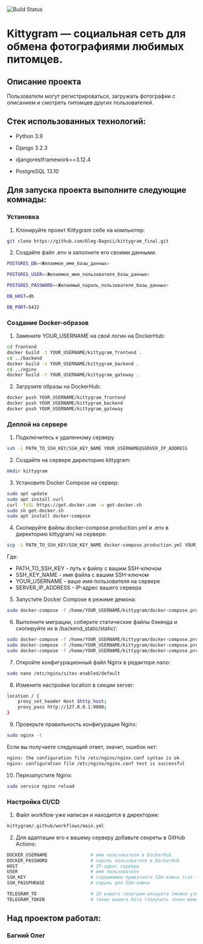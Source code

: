 ![Build Status](https://github.com/Oleg-Bagnii/kittygram_final/actions/workflows/main.yml/badge.svg)

#  Kittygram — социальная сеть для обмена фотографиями любимых питомцев.

## Описание проекта

Пользователи могут регистрироваться, загружать фотографии с описанием и смотреть питомцев других пользователей.

## Cтек использованных технологий:

- Python 3.9

- Django 3.2.3

- djangorestframework==3.12.4

- PostgreSQL 13.10

## Для запуска проекта выполните следующие комнады:

### Установка
1. Клонируйте проект Kittygram себе на компьютер:
```sh
git clone https://github.com/Oleg-Bagnii/kittygram_final.git
```
2. Создайте файл .env и заполните его своими данными.
```sh
POSTGRES_DB=<Желаемое_имя_базы_данных>

POSTGRES_USER=<Желаемое_имя_пользователя_базы_данных>

POSTGRES_PASSWORD=<Желаемый_пароль_пользователя_базы_данных>

DB_HOST=db

DB_PORT=5432
```
### Создание Docker-образов
1. Замените YOUR_USERNAME на свой логин на DockerHub:
```sh
cd frontend
docker build -t YOUR_USERNAME/kittygram_frontend .
cd ../backend
docker build -t YOUR_USERNAME/kittygram_backend .
cd ../nginx
docker build -t YOUR_USERNAME/kittygram_gateway .
```
2. Загрузите образы на DockerHub:
```sh
docker push YOUR_USERNAME/kittygram_frontend
docker push YOUR_USERNAME/kittygram_backend
docker push YOUR_USERNAME/kittygram_gateway
```
### Деплой на сервере
1. Подключитесь к удаленному серверу
```sh
ssh -i PATH_TO_SSH_KEY/SSH_KEY_NAME YOUR_USERNAME@SERVER_IP_ADDRESS
```
2. Создайте на сервере директорию kittygram:
```sh
mkdir kittygram
```
3. Установите Docker Compose на сервер:
```sh
sudo apt update
sudo apt install curl
curl -fsSL https://get.docker.com -o get-docker.sh
sudo sh get-docker.sh
sudo apt install docker-compose
```
4. Скопируйте файлы docker-compose.production.yml и .env в директорию kittygram/ на сервере:
```sh
scp -i PATH_TO_SSH_KEY/SSH_KEY_NAME docker-compose.production.yml YOUR_USERNAME@SERVER_IP_ADDRESS:/home/YOUR_USERNAME/kittygram/docker-compose.production.yml
```
Где:

- PATH_TO_SSH_KEY - путь к файлу с вашим SSH-ключом
- SSH_KEY_NAME - имя файла с вашим SSH-ключом
- YOUR_USERNAME - ваше имя пользователя на сервере
- SERVER_IP_ADDRESS - IP-адрес вашего сервера
5. Запустите Docker Compose в режиме демона:
```sh
sudo docker-compose -f /home/YOUR_USERNAME/kittygram/docker-compose.production.yml up -d
```
6. Выполните миграции, соберите статические файлы бэкенда и скопируйте их в /backend_static/static/:
```sh
sudo docker-compose -f /home/YOUR_USERNAME/kittygram/docker-compose.production.yml exec backend python manage.py migrate
sudo docker-compose -f /home/YOUR_USERNAME/kittygram/docker-compose.production.yml exec backend python manage.py collectstatic
sudo docker-compose -f /home/YOUR_USERNAME/kittygram/docker-compose.production.yml exec backend cp -r /app/collected_static/. /backend_static/static/
```
7. Откройте конфигурационный файл Nginx в редакторе nano:
```sh
sudo nano /etc/nginx/sites-enabled/default
```
8. Измените настройки location в секции server:
```sh
location / {
    proxy_set_header Host $http_host;
    proxy_pass http://127.0.0.1:9000;
}
```
9. Проверьте правильность конфигурации Nginx:
```sh
sudo nginx -t
```
Если вы получаете следующий ответ, значит, ошибок нет:
```sh
nginx: the configuration file /etc/nginx/nginx.conf syntax is ok
nginx: configuration file /etc/nginx/nginx.conf test is successful
```
10. Перезапустите Nginx:
```sh
sudo service nginx reload
```
### Настройка CI/CD 
1. Файл workflow уже написан и находится в директории:
```sh
kittygram/.github/workflows/main.yml
```
2. Для адаптации его к вашему серверу добавьте секреты в GitHub Actions:
```sh
DOCKER_USERNAME                # имя пользователя в DockerHub
DOCKER_PASSWORD                # пароль пользователя в DockerHub
HOST                           # IP-адрес сервера
USER                           # имя пользователя
SSH_KEY                        # содержимое приватного SSH-ключа (cat ~/.ssh/id_rsa)
SSH_PASSPHRASE                 # пароль для SSH-ключа

TELEGRAM_TO                    # ID вашего телеграм-аккаунта (можно узнать у @userinfobot, команда /start)
TELEGRAM_TOKEN                 # токен вашего бота (получить токен можно у @BotFather, команда /token, имя бота)
```


## Над проектом работал:
### Багний Олег
